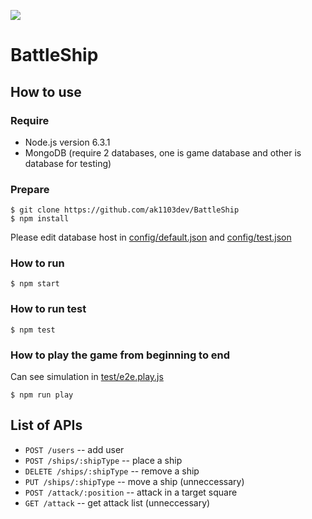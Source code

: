 [![](https://circleci.com/gh/ak1103dev/BattleShip.svg?style=shield)](https://circleci.com/gh/ak1103dev/BattleShip)

# BattleShip

## How to use

### Require

- Node.js version 6.3.1
- MongoDB (require 2 databases, one is game database and other is database for testing)

### Prepare
```
$ git clone https://github.com/ak1103dev/BattleShip
$ npm install
```
Please edit database host in [config/default.json](https://github.com/ak1103dev/BattleShip/blob/master/config/default.json) and [config/test.json](https://github.com/ak1103dev/BattleShip/blob/master/config/test.json)

### How to run
```
$ npm start
```
### How to run test
```
$ npm test
```
### How to play the game from beginning to end
Can see simulation in [test/e2e.play.js](https://github.com/ak1103dev/BattleShip/blob/master/test/e2e.play.js)
```
$ npm run play
```

## List of APIs

- ```POST /users```  -- add user
- ```POST /ships/:shipType``` -- place a ship
- ```DELETE /ships/:shipType``` -- remove a ship
- ```PUT /ships/:shipType``` -- move a ship (unneccessary)
- ```POST /attack/:position``` -- attack in a target square
- ```GET /attack``` -- get attack list (unneccessary)


